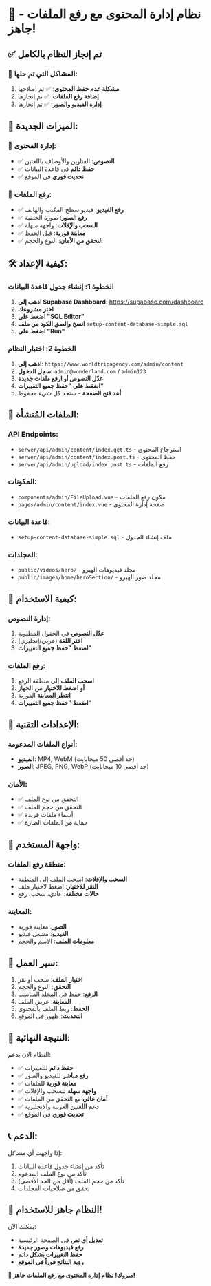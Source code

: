 # 🎉 نظام إدارة المحتوى مع رفع الملفات - جاهز!

## ✅ تم إنجاز النظام بالكامل

### 🔧 المشاكل التي تم حلها:

1. **مشكلة عدم حفظ المحتوى**: ✅ تم إصلاحها
2. **إضافة رفع الملفات**: ✅ تم إنجازها
3. **إدارة الفيديو والصور**: ✅ تم إنجازها

## 🚀 الميزات الجديدة:

### 📝 إدارة المحتوى:
- ✅ **النصوص**: العناوين والأوصاف باللغتين
- ✅ **حفظ دائم** في قاعدة البيانات
- ✅ **تحديث فوري** في الموقع

### 📁 رفع الملفات:
- ✅ **رفع الفيديو**: فيديو سطح المكتب والهاتف
- ✅ **رفع الصور**: صورة الخلفية
- ✅ **السحب والإفلات**: واجهة سهلة
- ✅ **معاينة فورية**: قبل الحفظ
- ✅ **التحقق من الأمان**: النوع والحجم

## 🛠️ كيفية الإعداد:

### الخطوة 1: إنشاء جدول قاعدة البيانات

1. **اذهب إلى Supabase Dashboard**: https://supabase.com/dashboard
2. **اختر مشروعك**
3. **اضغط على "SQL Editor"**
4. **انسخ والصق الكود من ملف** `setup-content-database-simple.sql`
5. **اضغط على "Run"**

### الخطوة 2: اختبار النظام

1. **اذهب إلى**: `https://www.worldtripagency.com/admin/content`
2. **سجل الدخول**: `admin@wonderland.com` / `admin123`
3. **عدّل النصوص أو ارفع ملفات جديدة**
4. **اضغط على "حفظ جميع التغييرات"**
5. **أعد فتح الصفحة** - ستجد كل شيء محفوظ!

## 📁 الملفات المُنشأة:

### API Endpoints:
- `server/api/admin/content/index.get.ts` - استرجاع المحتوى
- `server/api/admin/content/index.post.ts` - حفظ المحتوى
- `server/api/admin/upload/index.post.ts` - رفع الملفات

### المكونات:
- `components/admin/FileUpload.vue` - مكون رفع الملفات
- `pages/admin/content/index.vue` - صفحة إدارة المحتوى

### قاعدة البيانات:
- `setup-content-database-simple.sql` - ملف إنشاء الجدول

### المجلدات:
- `public/videos/hero/` - مجلد فيديوهات الهيرو
- `public/images/home/heroSection/` - مجلد صور الهيرو

## 🎯 كيفية الاستخدام:

### إدارة النصوص:
1. **عدّل النصوص** في الحقول المطلوبة
2. **اختر اللغة** (عربي/إنجليزي)
3. **اضغط "حفظ جميع التغييرات"**

### رفع الملفات:
1. **اسحب الملف** إلى منطقة الرفع
2. **أو اضغط للاختيار** من الجهاز
3. **انتظر المعاينة** الفورية
4. **اضغط "حفظ جميع التغييرات"**

## 🔧 الإعدادات التقنية:

### أنواع الملفات المدعومة:
- **الفيديو**: MP4, WebM (حد أقصى 50 ميجابايت)
- **الصور**: JPEG, PNG, WebP (حد أقصى 10 ميجابايت)

### الأمان:
- ✅ التحقق من نوع الملف
- ✅ التحقق من حجم الملف
- ✅ أسماء ملفات فريدة
- ✅ حماية من الملفات الضارة

## 🎨 واجهة المستخدم:

### منطقة رفع الملفات:
- **السحب والإفلات**: اسحب الملف إلى المنطقة
- **النقر للاختيار**: اضغط لاختيار ملف
- **حالات مختلفة**: عادي، سحب، رفع

### المعاينة:
- **الصور**: معاينة فورية
- **الفيديو**: مشغل فيديو
- **معلومات الملف**: الاسم والحجم

## 🔄 سير العمل:

1. **اختيار الملف**: سحب أو نقر
2. **التحقق**: النوع والحجم
3. **الرفع**: حفظ في المجلد المناسب
4. **المعاينة**: عرض الملف
5. **الحفظ**: ربط الملف بالمحتوى
6. **التحديث**: ظهور في الموقع

## 🎉 النتيجة النهائية:

النظام الآن يدعم:
- ✅ **حفظ دائم** للتغييرات
- ✅ **رفع مباشر** للفيديو والصور
- ✅ **معاينة فورية** للملفات
- ✅ **واجهة سهلة** للسحب والإفلات
- ✅ **أمان عالي** مع التحقق من الملفات
- ✅ **دعم اللغتين** العربية والإنجليزية
- ✅ **تحديث فوري** في الموقع

## 📞 الدعم:

إذا واجهت أي مشاكل:
1. تأكد من إنشاء جدول قاعدة البيانات
2. تأكد من نوع الملف المدعوم
3. تأكد من حجم الملف (أقل من الحد الأقصى)
4. تحقق من صلاحيات المجلدات

## 🎊 النظام جاهز للاستخدام!

يمكنك الآن:
- **تعديل أي نص** في الصفحة الرئيسية
- **رفع فيديوهات وصور جديدة**
- **حفظ التغييرات بشكل دائم**
- **رؤية النتائج فوراً في الموقع**

**🎉 مبروك! نظام إدارة المحتوى مع رفع الملفات جاهز!**
